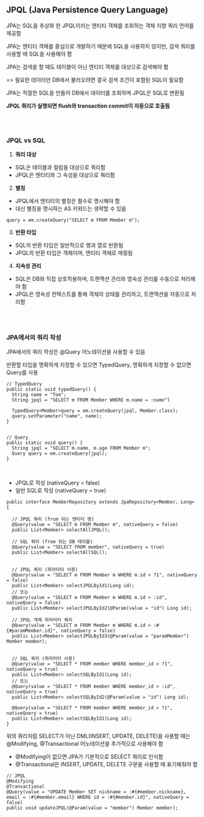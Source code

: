 ## JPQL (Java Persistence Query Language) ##
JPA는 SQL을 추상화 한 JPQL이라는 엔티티 객체를 조회하는 객체 지향 쿼리 언어를 제공함

JPA는 엔티티 객체를 중심으로 개발하기 때문에 SQL을 사용하지 않지만, 검색 쿼리를 사용할 때 SQL을 사용해야 함

JPA는 검색을 할 때도 테이블이 아닌 엔티티 객체를 대상으로 검색해야 함

=> 필요한 데이터만 DB에서 불러오려면 결국 검색 조건이 포함된 SQL이 필요함

JPA는 적절한 SQL을 만들어 DB에서 데이터를 조회하며 JPQL은 SQL로 변환됨

<b>JPQL 쿼리가 실행되면 flush와 transaction commit이 자동으로 호출됨</b>

<br />
<br />

### JPQL vs SQL ###
1. <b>쿼리 대상</b>
- SQL은 테이블과 컬럼을 대상으로 쿼리함
- JPQL은 엔티티와 그 속성을 대상으로 쿼리함

2. <b>별칭</b>
- JPQL에서 엔티티의 별칭은 필수로 명시해야 함
- 대신 별칭을 명시하는 AS 키워드는 생략할 수 있음
```
query = em.createQuery("SELECT m FROM Member m");
```

3. <b>반환 타입</b>
- SQL의 반환 타입은 일반적으로 행과 열로 반환됨
- JPQL의 반환 타입은 객체이며, 엔티티 객체로 매핑됨

4. <b>지속성 관리</b>
- SQL은 DB와 직접 상호작용하며, 트랜잭션 관리와 영속성 관리를 수동으로 처리해야 함
- JPQL은 영속성 컨텍스트를 통해 객체의 상태를 관리하고, 트랜잭션을 자동으로 처리함


<br />
<br />

### JPA에서의 쿼리 작성 ###
JPA에서의 쿼리 작성은 @Query 어노테이션을 사용할 수 있음

반환할 타입을 명확하게 지정할 수 있으면 TypedQuery, 명확하게 지정할 수 없으면 Query를 사용
```
// TypedQuery
public static void typedQuery() {
  String name = "Tom";
  String jpql = "SELECT m FROM Member WHERE m.name = :name"l

  TypedQuery<Member>query = em.createQuery(jpql, Member.class);
  query.setParameter("name", name);
}


// Query
public static void query() {
  String jpql = "SELECT m.name, m.age FROM Member m";
  Query query = em.createQuery(jpql);
}
```

<br />

- JPQL로 작성 (nativeQuery = false)
- 일반 SQL로 작성 (nativeQuery = true)

```
public interface MemberRepository extends JpaRepository<Member, Long> {

  // JPQL 쿼리 (from 뒤는 엔티티 명)
  @Query(value = "SELECT m FROM Member m", nativeQuery = false)
  public List<Member> selectAllJPQL();

  // SQL 쿼리 (from 뒤는 DB 테이블)
  @Query(value = "SELECT FROM member", nativeQuery = true)
  public List<Member> selectAllSQL();


  // JPQL 쿼리 (파라미터 사용)
  @Query(value = "SELECT m FROM Member m WHERE m.id > ?1", nativeQuery = false)
  public List<Member> selectJPQLById1(Long id);
  // 또는
  @Query(value = "SELECT m FROM Member m WHERE m.id > :id", nativeQuery = false)
  public List<Member> selectJPQLById2(@Param(value = "id") Long id);

  // JPQL 객체 파라미터 쿼리
  @Query(value = "SELECT m FROM Member m WHERE m.id > :#{#paramMember.id}", nativeQuery = false)
  public List<Member> selectJPQLById3(@Param(value = "paramMember") Member member);


  // SQL 쿼리 (파라미터 사용)
  @Query(value = "SELECT * FROM member WHERE member_id > ?1", nativeQuery = true)
  public List<Member> selectSQLById1(Long id);
  // 또는
  @Query(value = "SELECT * FROM member WHERE member_id > :id", nativeQuery = true)
  public List<Member> selectSQLById2(@Param(value = "id") Long id);

  @Query(value = "SELECT * FROM member WHERE member_id > ?1", nativeQuery = true)
  public List<Member> selectSQLById1(Long id);
}
```

위의 쿼리처럼 SELECT가 아닌 DML(INSERT, UPDATE, DELETE)을 사용할 때는 @Modifying, @Transactional 어노테이션을 추가적으로 사용해야 함
- @Modifying이 없으면 JPA가 기본적으로 SELECT 쿼리로 인식함
- @Transactional은 INSERT, UPDATE, DELETE 구문을 사용할 때 표기해줘야 함

```
// JPQL
@Modifying
@Transactional
@Query(value = "UPDATE Member SET nickname = :#{#member.nickname}, email = :#{#member.email} WHERE id = :#{#member.id}", nativeQuery = false)
public void updateJPQL(@Param(value = "member") Member member);
```